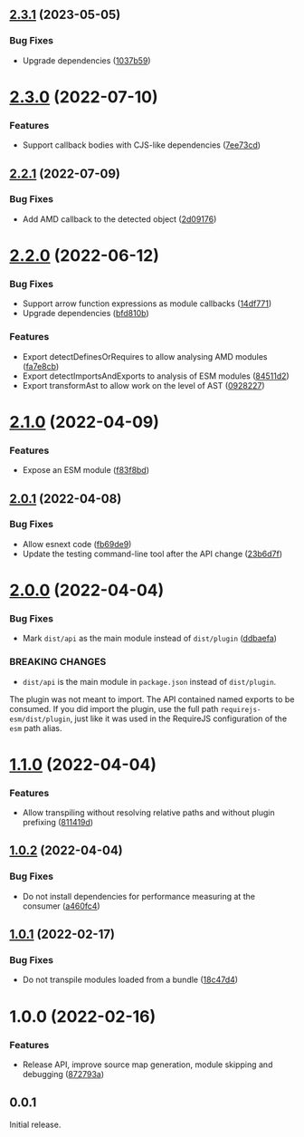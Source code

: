 ## [2.3.1](https://github.com/prantlf/requirejs-esm/compare/v2.3.0...v2.3.1) (2023-05-05)


### Bug Fixes

* Upgrade dependencies ([1037b59](https://github.com/prantlf/requirejs-esm/commit/1037b5984e7ae75c839ad2da0a6bd6db4d7d3245))

# [2.3.0](https://github.com/prantlf/requirejs-esm/compare/v2.2.1...v2.3.0) (2022-07-10)


### Features

* Support callback bodies with CJS-like dependencies ([7ee73cd](https://github.com/prantlf/requirejs-esm/commit/7ee73cd47e3a1d64dfd7452cbdc4d22b67bbb331))

## [2.2.1](https://github.com/prantlf/requirejs-esm/compare/v2.2.0...v2.2.1) (2022-07-09)


### Bug Fixes

* Add AMD callback to the detected object ([2d09176](https://github.com/prantlf/requirejs-esm/commit/2d09176c95f6ee097bbed928348d4402a3662f46))

# [2.2.0](https://github.com/prantlf/requirejs-esm/compare/v2.1.0...v2.2.0) (2022-06-12)


### Bug Fixes

* Support arrow function expressions as module callbacks ([14df771](https://github.com/prantlf/requirejs-esm/commit/14df7715382ef1d2c6a257eafaf2649cc4d8b378))
* Upgrade dependencies ([bfd810b](https://github.com/prantlf/requirejs-esm/commit/bfd810b7e37df630e440c4b253429a93f92eaee6))


### Features

* Export detectDefinesOrRequires to allow analysing AMD modules ([fa7e8cb](https://github.com/prantlf/requirejs-esm/commit/fa7e8cbff8137fa9ae25b3b42b76e6bf7d43e29a))
* Export detectImportsAndExports to analysis of ESM modules ([84511d2](https://github.com/prantlf/requirejs-esm/commit/84511d211580c7bf569e7f309ca68b588936a006))
* Export transformAst to allow work on the level of AST ([0928227](https://github.com/prantlf/requirejs-esm/commit/0928227d03956efa7dceb7c89891cff0f874b6a0))

# [2.1.0](https://github.com/prantlf/requirejs-esm/compare/v2.0.1...v2.1.0) (2022-04-09)


### Features

* Expose an ESM module ([f83f8bd](https://github.com/prantlf/requirejs-esm/commit/f83f8bd1f59065927b0e6a53c577cbe139b790de))

## [2.0.1](https://github.com/prantlf/requirejs-esm/compare/v2.0.0...v2.0.1) (2022-04-08)


### Bug Fixes

* Allow esnext code ([fb69de9](https://github.com/prantlf/requirejs-esm/commit/fb69de9cd00672655213d5beffe4a6dc92d41949))
* Update the testing command-line tool after the API change ([23b6d7f](https://github.com/prantlf/requirejs-esm/commit/23b6d7f80fb49fa1a7eb74c451cb46ef4d4e059a))

# [2.0.0](https://github.com/prantlf/requirejs-esm/compare/v1.1.0...v2.0.0) (2022-04-04)


### Bug Fixes

* Mark `dist/api` as the main module instead of `dist/plugin` ([ddbaefa](https://github.com/prantlf/requirejs-esm/commit/ddbaefa68d1a649a0b3aa0862fe66fd9ce3a67d4))


### BREAKING CHANGES

* `dist/api` is the main module in `package.json` instead of `dist/plugin`.

The plugin was not meant to import. The API contained named exports
to be consumed. If you did import the plugin, use the full path
`requirejs-esm/dist/plugin`, just like it was used in the RequireJS
configuration of the `esm` path alias.

# [1.1.0](https://github.com/prantlf/requirejs-esm/compare/v1.0.2...v1.1.0) (2022-04-04)


### Features

* Allow transpiling without resolving relative paths and without plugin prefixing ([811419d](https://github.com/prantlf/requirejs-esm/commit/811419de01a57359bf154933abdf4fa5c0ee5d7a))

## [1.0.2](https://github.com/prantlf/requirejs-esm/compare/v1.0.1...v1.0.2) (2022-04-04)


### Bug Fixes

* Do not install dependencies for performance measuring at the consumer ([a460fc4](https://github.com/prantlf/requirejs-esm/commit/a460fc4f573065d72ed6ed8e9fd88ce8948af187))

## [1.0.1](https://github.com/prantlf/requirejs-esm/compare/v1.0.0...v1.0.1) (2022-02-17)


### Bug Fixes

* Do not transpile modules loaded from a bundle ([18c47d4](https://github.com/prantlf/requirejs-esm/commit/18c47d4658d5f76e614302193d2a114b84ff3545))

# 1.0.0 (2022-02-16)


### Features

* Release API, improve source map generation, module skipping and debugging ([872793a](https://github.com/prantlf/requirejs-esm/commit/872793a7a07d9c3a1cab1fb4272a25a50bf1121e))

## 0.0.1

Initial release.
